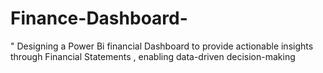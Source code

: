 # Finance-Dashboard-
" Designing a Power Bi financial Dashboard to provide actionable insights through Financial Statements , enabling data-driven decision-making
